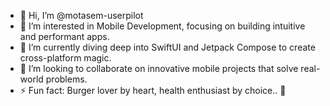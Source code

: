 - 👋 Hi, I’m @motasem-userpilot
- 👀 I’m interested in Mobile Development, focusing on building intuitive and performant apps.
- 🌱 I’m currently diving deep into SwiftUI and Jetpack Compose to create cross-platform magic.
- 💞️ I’m looking to collaborate on innovative mobile projects that solve real-world problems.
- ⚡ Fun fact: Burger lover by heart, health enthusiast by choice.. 🍔

<!---
motasem-userpilot/motasem-userpilot is a ✨ special ✨ repository because its `README.md` (this file) appears on your GitHub profile.
You can click the Preview link to take a look at your changes.
--->
